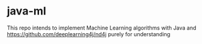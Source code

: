 # java-ml
This repo intends to implement Machine Learning algorithms with Java and https://github.com/deeplearning4j/nd4j purely for understanding
